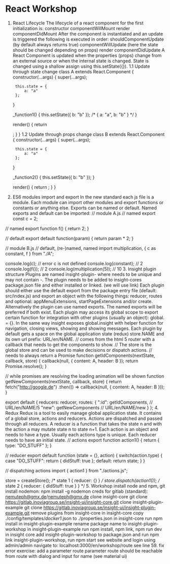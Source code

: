 # React Workshop

1. React Lifecycle
The lifecycle of a react component for the first initialization is:
constructor
componentWillMount
render
componentDidMount
After the component is instantiated and an update is triggered the following is executed in order:
shouldComponentUpdate (by default always returns true)
componentWillUpdate (here the state should be changed depending on props)
render
componentDidUpdate
A React Component is updated when the properties (props) change from an external source or when the internal state is changed. State is changed using a shallow assign using this.setState({}).
1.1 Update through state change
class A extends React.Component {
    constructor(...args) {
        super(...args);

        this.state = {
            a: "a"
        };
    }

    _function1() {
        this.setState({
            b: "b"
        });
        /*
        {
            a: "a",
            b: "b"
        }
        */
    }

    render() {
        return <div />;
    }
}
1.2 Update through props change
class B extends React.Component {
    constructor(...args) {
        super(...args);

        this.state = {
            a: "a"
        };
    }

    _function2() {
        this.setState({
            b: "b"
        });
    }

    render() {
        return <C a={this.state.a} b={this.state.b} />;
    }
}
2. ES6 modules import and export
In the new standard each js file is a module. Each module can import other modules and export functions or constants or anything else. Exports can be named or default. Named exports and default can be imported:
// module A.js
// named
export const c = 2;

// named
export function f() {
    return 2;
}

// default
export default function(param) {
    return param * 2;
}

// module B.js
// default, (re-)named, named
import multiplication, { c as constant, f } from "./A";

console.log(c); // error c is not defined
console.log(constant); // 2
console.log(f()); // 2
console.log(multiplication(5)); // 10
3. Insight plugin structure
Plugins are named insight-plugin-<NAME> where <NAME> needs to be unique and may not contain -.
The plugin needs to be added to insight-cores package.json file and either installed or linked. (we will use link)
Each plugin should either use the default export from the package entry file (default: src/index.js) and export an object with the following things: reducer, routes and optional: appMenuExtensions, startPageExtensions and/or create. Alternatively the plugin can use named exports. The named exports will be preferred if both exist.
Each plugin may access its global scope to export certain function for integration with other plugins (usually an object): global.<NAME> = {}.
In the same way insight exposes global.insight with helper function for navigation, closing views, showing and showing messages.
Each plugin by default gets a space on the global application state (redux) store.NAME and its own url prefix: URL/en/NAME.
// comes from the html 5 router with a callback that needs to get the components to show.
// The store is the global store and can be used to make decisions or dispatch actions.
// needs to always return a Promise
function getIdComponents(nextState, callback, store) {
    callback(null, { content: A, header: B });
    return Promise.resolve();
}

// while promises are resolving the loading animation will be shown
function getNewComponents(nextState, callback, store) {
    return fetch("http://google.de")
        .then(() => callback(null, { content: A, header: B }));
}

export default {
    reducers: reducer,
    routes: {
        ":id": getIdComponents, // URL/en/NAME/5
        "new": getNewComponents // URL/en/NAME/new
    }
};
4. Redux
Redux is a tool to easily manage global application state. It contains of a global store, actions and reducers. Actions are dispatched and passed through all reducers. A reducer is a function that takes the state n and with the action a may mutate state n to state n+1. Each action is an object and needs to have a type. Usually each actions type is unique. Each reducer needs to have an initial state.
// actions
export function action1() {
    return {
        type: "DO_STUFF"
    };
}

// reducer
export default function (state = {}, action) {
    switch(action.type) {
        case "DO_STUFF": return { didStuff: true };
        default: return state;
    }
}

// dispatching actions
import { action1 } from "./actions.js";

store = createStore();
/* state 1
{
    reducer: {}
}
*/
store.dispatch(action1());
/* state 2
{
    reducer: {
        didStuff: true
    }
}
*/
5. Workshop
install node and npm, git
install nodemon: npm install -g nodemon
creds for gitlab (standard): nemuteph@gmx.de/nemuteph@gmx.de
clone insight-core git clone https://gitlab.inoviagroup.se/insight-ui/insight-core.git
clone insight-plugin-example git clone https://gitlab.inoviagroup.se/insight-ui/insight-plugin-example.git
remove plugins from insight-core
in insight-core copy ./config/templates/*docker1*.json to ./properties.json
in insight-core run npm install
in insight-plugin-example rename package name to insight-plugin-workshop
in insight-plugin-example run npm install, npm link, npm run dev
in insight core add insight-plugin-workshop to package.json and run npm link insight-plugin-workshop, run npm start
see website and login using admin/admin
navigate to: localhost:3000/en/workshop/route
see line 59. fix error
exercise: add a parameter route
parameter route should be reachable from route with dialog and input for name (see material ui)

